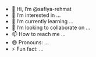 - 👋 Hi, I’m @safiya-rehmat
- 👀 I’m interested in ...
- 🌱 I’m currently learning ...
- 💞️ I’m looking to collaborate on ...
- 📫 How to reach me ...
- 😄 Pronouns: ...
- ⚡ Fun fact: ...

<!---
safiya-rehmat/safiya-rehmat is a ✨ special ✨ repository because its `README.md` (this file) appears on your GitHub profile.
You can click the Preview link to take a look at your changes.
--->
